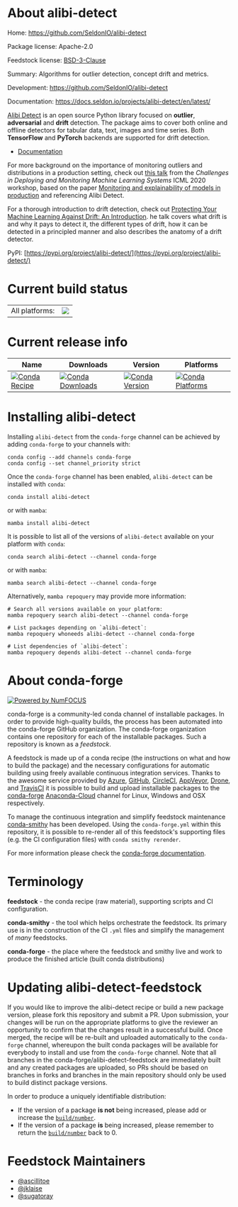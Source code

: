 About alibi-detect
==================

Home: https://github.com/SeldonIO/alibi-detect

Package license: Apache-2.0

Feedstock license: [BSD-3-Clause](https://github.com/conda-forge/alibi-detect-feedstock/blob/main/LICENSE.txt)

Summary: Algorithms for outlier detection, concept drift and metrics.

Development: https://github.com/SeldonIO/alibi-detect

Documentation: https://docs.seldon.io/projects/alibi-detect/en/latest/

[Alibi Detect](https://github.com/SeldonIO/alibi-detect) is an open source
Python library focused on **outlier**, **adversarial** and **drift** detection.
The package aims to cover both online and offline detectors for tabular data,
text, images and time series. Both **TensorFlow** and **PyTorch** backends are
supported for drift detection.

- [Documentation](https://docs.seldon.io/projects/alibi-detect/en/latest/)

For more background on the importance of monitoring outliers and distributions
in a production setting, check out
[this talk](https://slideslive.com/38931758/monitoring-and-explainability-of-models-in-production?ref=speaker-37384-latest)
from the *Challenges in Deploying and Monitoring Machine Learning Systems*
ICML 2020 workshop, based on the paper [Monitoring and explainability of models
in production](https://arxiv.org/abs/2007.06299) and referencing Alibi Detect.

For a thorough introduction to drift detection, check out [Protecting Your
Machine Learning Against Drift: An Introduction](https://youtu.be/tL5sEaQha5o).
he talk covers what drift is and why it pays to detect it, the different types
of drift, how it can be detected in a principled manner and also describes the
anatomy of a drift detector.


PyPI: [https://pypi.org/project/alibi-detect/](https://pypi.org/project/alibi-detect/)


Current build status
====================


<table><tr><td>All platforms:</td>
    <td>
      <a href="https://dev.azure.com/conda-forge/feedstock-builds/_build/latest?definitionId=15178&branchName=main">
        <img src="https://dev.azure.com/conda-forge/feedstock-builds/_apis/build/status/alibi-detect-feedstock?branchName=main">
      </a>
    </td>
  </tr>
</table>

Current release info
====================

| Name | Downloads | Version | Platforms |
| --- | --- | --- | --- |
| [![Conda Recipe](https://img.shields.io/badge/recipe-alibi--detect-green.svg)](https://anaconda.org/conda-forge/alibi-detect) | [![Conda Downloads](https://img.shields.io/conda/dn/conda-forge/alibi-detect.svg)](https://anaconda.org/conda-forge/alibi-detect) | [![Conda Version](https://img.shields.io/conda/vn/conda-forge/alibi-detect.svg)](https://anaconda.org/conda-forge/alibi-detect) | [![Conda Platforms](https://img.shields.io/conda/pn/conda-forge/alibi-detect.svg)](https://anaconda.org/conda-forge/alibi-detect) |

Installing alibi-detect
=======================

Installing `alibi-detect` from the `conda-forge` channel can be achieved by adding `conda-forge` to your channels with:

```
conda config --add channels conda-forge
conda config --set channel_priority strict
```

Once the `conda-forge` channel has been enabled, `alibi-detect` can be installed with `conda`:

```
conda install alibi-detect
```

or with `mamba`:

```
mamba install alibi-detect
```

It is possible to list all of the versions of `alibi-detect` available on your platform with `conda`:

```
conda search alibi-detect --channel conda-forge
```

or with `mamba`:

```
mamba search alibi-detect --channel conda-forge
```

Alternatively, `mamba repoquery` may provide more information:

```
# Search all versions available on your platform:
mamba repoquery search alibi-detect --channel conda-forge

# List packages depending on `alibi-detect`:
mamba repoquery whoneeds alibi-detect --channel conda-forge

# List dependencies of `alibi-detect`:
mamba repoquery depends alibi-detect --channel conda-forge
```


About conda-forge
=================

[![Powered by
NumFOCUS](https://img.shields.io/badge/powered%20by-NumFOCUS-orange.svg?style=flat&colorA=E1523D&colorB=007D8A)](https://numfocus.org)

conda-forge is a community-led conda channel of installable packages.
In order to provide high-quality builds, the process has been automated into the
conda-forge GitHub organization. The conda-forge organization contains one repository
for each of the installable packages. Such a repository is known as a *feedstock*.

A feedstock is made up of a conda recipe (the instructions on what and how to build
the package) and the necessary configurations for automatic building using freely
available continuous integration services. Thanks to the awesome service provided by
[Azure](https://azure.microsoft.com/en-us/services/devops/), [GitHub](https://github.com/),
[CircleCI](https://circleci.com/), [AppVeyor](https://www.appveyor.com/),
[Drone](https://cloud.drone.io/welcome), and [TravisCI](https://travis-ci.com/)
it is possible to build and upload installable packages to the
[conda-forge](https://anaconda.org/conda-forge) [Anaconda-Cloud](https://anaconda.org/)
channel for Linux, Windows and OSX respectively.

To manage the continuous integration and simplify feedstock maintenance
[conda-smithy](https://github.com/conda-forge/conda-smithy) has been developed.
Using the ``conda-forge.yml`` within this repository, it is possible to re-render all of
this feedstock's supporting files (e.g. the CI configuration files) with ``conda smithy rerender``.

For more information please check the [conda-forge documentation](https://conda-forge.org/docs/).

Terminology
===========

**feedstock** - the conda recipe (raw material), supporting scripts and CI configuration.

**conda-smithy** - the tool which helps orchestrate the feedstock.
                   Its primary use is in the construction of the CI ``.yml`` files
                   and simplify the management of *many* feedstocks.

**conda-forge** - the place where the feedstock and smithy live and work to
                  produce the finished article (built conda distributions)


Updating alibi-detect-feedstock
===============================

If you would like to improve the alibi-detect recipe or build a new
package version, please fork this repository and submit a PR. Upon submission,
your changes will be run on the appropriate platforms to give the reviewer an
opportunity to confirm that the changes result in a successful build. Once
merged, the recipe will be re-built and uploaded automatically to the
`conda-forge` channel, whereupon the built conda packages will be available for
everybody to install and use from the `conda-forge` channel.
Note that all branches in the conda-forge/alibi-detect-feedstock are
immediately built and any created packages are uploaded, so PRs should be based
on branches in forks and branches in the main repository should only be used to
build distinct package versions.

In order to produce a uniquely identifiable distribution:
 * If the version of a package **is not** being increased, please add or increase
   the [``build/number``](https://docs.conda.io/projects/conda-build/en/latest/resources/define-metadata.html#build-number-and-string).
 * If the version of a package **is** being increased, please remember to return
   the [``build/number``](https://docs.conda.io/projects/conda-build/en/latest/resources/define-metadata.html#build-number-and-string)
   back to 0.

Feedstock Maintainers
=====================

* [@ascillitoe](https://github.com/ascillitoe/)
* [@jklaise](https://github.com/jklaise/)
* [@sugatoray](https://github.com/sugatoray/)

